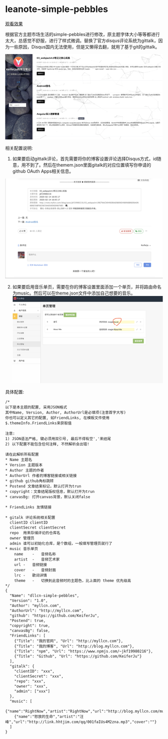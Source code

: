 # leanote-simple-pebbles

[观看效果](http://note.myllcn.com/preview?themeId=5e477b63c8b2ff000c000069)

根据官方主题市场生活的simple-pebbles进行修改，原主题字体大小等等都进行太大，总感觉不舒服，进行了样式微调。替换了官方disqus评论系统为gittalk，因为一些原因，Disqus国内无法使用，但是又懒得去翻，就用了基于git的gittalk。

![1](./images/screenshot.png)

相关配置说明:
1. 如果要启动gittalk评论，首先需要将你的博客设置评论选择Disqus方式，id随意，用不到了。然后在themem.json里面gitalk的对应位置填写你申请的github OAuth Apps相关信息。

![2](lib/gitalk.png)

2. 如果要启用音乐单页，需要在你的博客设置里面添加一个单页，并将路由命名为music。然后可以在theme.json文件中添加自己想要的音乐。
![3](./lib/music1.png)


具体配置:
```
/*
以下是本主题的配置, 采用JSON格式
其中Name, Version, Author, AuthorUrl是必填项(注意首字大写)
你也可以定义其它的配置, 如FriendLinks, 在模板文件使用 $.themeInfo.FriendLinks来获取值

注意:
1) JSON语法严格, 键必须用双引号, 最后不得有空','来结尾
2) 以下配置不能包含任何注释, 不然解析会出错!

请在此解析所有配置
* Name 主题名
* Version 主题版本
* Author 主题的作者
* AuthorUrl 作者的博客链接或相关链接
* github github角标跳转
* Postend 文章结束标记，默认打开为trun
* copyright：文章结尾版权信息，默认打开为trun
* canvasBg: 打开canvas背景，默认关闭false

* FriendLinks 友情链接

* gitalk 评论系统相关配置
  clientID clientID
  clientSecret clientSecret
  repo  用来存储评论的仓库名
  owner 管理员
  admin 谁可以初始化仓库，是个数组，一般填写管理员就行了
* music 音乐单页
    name	-	音频名称
    artist	-	音频艺术家
    url	-	音频链接
    cover	-	音频封面
    lrc	-	歌词详情
    theme	-	切换到此音频时的主题色，比上面的 theme 优先级高
*/
{
  "Name": "dllcn-simple-pebbles",
  "Version": "1.0",
  "Author": "myllcn.com",
  "AuthorUrl": "http://myllcn.com",
  "github": "https://github.com/KeiferJu",
  "Postend": true,
  "copyright": true,
  "canvasBg": false,
  "FriendLinks": [
    {"Title": "我的官网", "Url": "http://myllcn.com"},
    {"Title": "我的博客", "Url": "http://blog.myllcn.com"},
    {"Title": "npm", "Url": "https://www.npmjs.com/~jkf19980216"},
    {"Title": "Github", "Url": "https://github.com/KeiferJu"}
  ],
  "gitalk": {
    "clientID": "xxx",
    "clientSecret": "xxx",
    "repo": "xxx",
    "owner": "xxx",
    "admin": ["xxx"]
  },
  "music": [
    {"name":"RightNow","artist":"RightNow","url":"http://blog.myllcn.com/music/RightNow.mp3","cover":""},
    {"name":"怒放的生命","artist":"汪峰","url":"http://link.hhtjim.com/qq/001faIUs4M2zna.mp3","cover":""}
  ]
}
```

